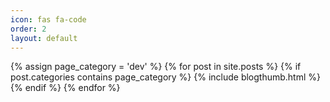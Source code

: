 ```yaml
---
icon: fas fa-code
order: 2
layout: default
---
```


<div id="post-list" class="flex-grow-1 px-xl-1">
  {% assign page_category = 'dev' %}
  {% for post in site.posts %}
    {% if post.categories contains page_category %}
      {% include blogthumb.html %}
    {% endif %}
  {% endfor %}
</div>

